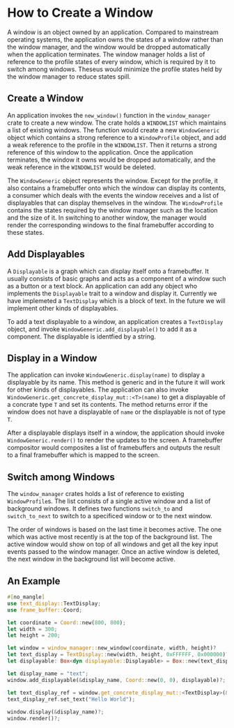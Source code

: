 # How to Create a Window

A window is an object owned by an application. Compared to mainstream operating systems, the application owns the states of a window rather than the window manager, and the window would be dropped automatically when the application terminates. The window manager holds a list of reference to the profile states of every window, which is required by it to switch among windows. Theseus would minimize the profile states held by the window manager to reduce states spill.

## Create a Window

An application invokes the `new_window()` function in the `window_manager` crate to create a new window. The crate holds a `WINDOWLIST` which maintains a list of existing windows. The function would create a new `WindowGeneric` object which contains a strong reference to a `WindowProfile` object, and add a weak reference to the profile in the `WINDOWLIST`. Then it returns a strong reference of this window to the application. Once the application terminates, the window it owns would be dropped automatically, and the weak reference in the `WINDOWLIST` would be deleted.

The `WindowGeneric` object represents the window. Except for the profile, it also contains a framebuffer onto which the window can display its contents, a consumer which deals with the events the window receives and a list of displayables that can display themselves in the window. The `WindowProfile` contains the states required by the window manager such as the location and the size of it. In switching to another window, the manager would render the corresponding windows to the final framebuffer according to these states.

## Add Displayables

A `Displayable` is a graph which can display itself onto a framebuffer. It usually consists of basic graphs and acts as a component of a window such as a button or a text block. An application can add any object who implements the `Displayable` trait to a window and display it. Currently we have implemeted a `TextDisplay` which is a block of text. In the future we will implement other kinds of displayables.

To add a text displayable to a window, an application creates a `TextDisplay` object, and invoke `WindowGeneric.add_displayable()` to add it as a component. The displayable is identfied by a string. 

## Display in a Window

The application can invoke `WindowGeneric.display(name)` to display a displayable by its name. This method is generic and in the future it will work for other kinds of displayables. The application can also invoke `WindowGeneric.get_concrete_display_mut::<T>(name)` to get a displayable of a concrate type `T` and set its contents. The method returns error if the window does not have a displayable of `name` or the displayable is not of type `T`.

After a displayable displays itself in a window, the application should invoke `WindowGeneric.render()` to render the updates to the screen. A framebuffer compositor would composites a list of framebuffers and outputs the result to a final framebuffer which is mapped to the screen.

## Switch among Windows

The `window_manager` crates holds a list of reference to existing `WindowProfile`s. The list consists of a single active window and a list of background windows. It defines two functions `switch_to` and `switch_to_next` to switch to a specificed window or to the next window.

The order of windows is based on the last time it becomes active. The one which was active most recently is at the top of the background list. The active window would show on top of all windows and get all the key input events passed to the window manager. Once an active window is deleted, the next window in the background list will become active.

## An Example

```rust
#[no_mangle]
use text_display::TextDisplay;
use frame_buffer::Coord;

let coordinate = Coord::new(800, 800);
let width = 300;
let height = 200;

let window = window_manager::new_window(coordinate, width, height)?
let text_display = TextDisplay::new(width, height, 0xFFFFFF, 0x000000)?
let displayable: Box<dyn displayable::Displayable> = Box::new(text_display);

let display_name = "text";
window.add_displayable(&display_name, Coord::new(0, 0), displayable)?;

let text_display_ref = window.get_concrete_display_mut::<TextDisplay>(&display_name)?;
text_display_ref.set_text("Hello World");
            
window.display(&display_name)?;
window.render()?;
```